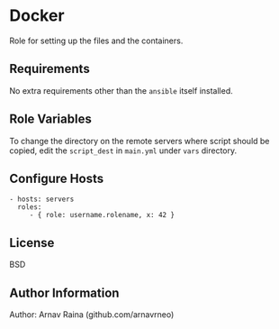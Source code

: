 Docker
=========

Role for setting up the files and the containers.

Requirements
------------

No extra requirements other than the `ansible` itself installed.

Role Variables
--------------

To change the directory on the remote servers where script should be copied, edit the `script_dest` in `main.yml` under `vars` directory.

Configure Hosts
----------------
<Will show how to use AWS>

    - hosts: servers
      roles:
         - { role: username.rolename, x: 42 }

License
-------

BSD

Author Information
------------------

Author: Arnav Raina (github.com/arnavrneo)
